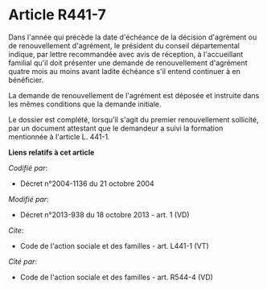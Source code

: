 # Article R441-7

Dans l'année qui précède la date d'échéance de la décision d'agrément ou de renouvellement d'agrément, le président du
conseil départemental indique, par lettre recommandée avec avis de réception, à l'accueillant familial qu'il doit présenter
une demande de renouvellement d'agrément quatre mois au moins avant ladite échéance s'il entend continuer à en bénéficier. 

La demande de renouvellement de l'agrément est déposée et instruite dans les mêmes conditions que la demande initiale. 

Le dossier est complété, lorsqu'il s'agit du premier renouvellement sollicité, par un document attestant que le demandeur a
suivi la formation mentionnée à l'article L. 441-1.

**Liens relatifs à cet article**

_Codifié par_:

  - Décret n°2004-1136 du 21 octobre 2004

_Modifié par_:

  - Décret n°2013-938 du 18 octobre 2013 - art. 1 (VD)

_Cite_:

  - Code de l'action sociale et des familles - art. L441-1 (VT)

_Cité par_:

  - Code de l'action sociale et des familles - art. R544-4 (VD)
